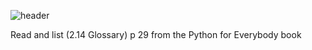 ![header](https://capsule-render.vercel.app/api?type=waving&height=300&color=gradient&customColorList=13&text=Glossary&fontSize=70&animation=twinkling)

Read and list (2.14 Glossary) p 29 from the Python for Everybody book
